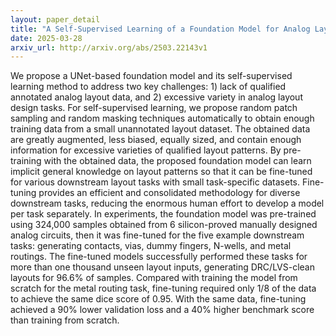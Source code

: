 ```yaml
---
layout: paper_detail
title: "A Self-Supervised Learning of a Foundation Model for Analog Layout Design Automation"
date: 2025-03-28
arxiv_url: http://arxiv.org/abs/2503.22143v1
---
```


We propose a UNet-based foundation model and its self-supervised learning method to address two key challenges: 1) lack of qualified annotated analog layout data, and 2) excessive variety in analog layout design tasks. For self-supervised learning, we propose random patch sampling and random masking techniques automatically to obtain enough training data from a small unannotated layout dataset. The obtained data are greatly augmented, less biased, equally sized, and contain enough information for excessive varieties of qualified layout patterns. By pre-training with the obtained data, the proposed foundation model can learn implicit general knowledge on layout patterns so that it can be fine-tuned for various downstream layout tasks with small task-specific datasets. Fine-tuning provides an efficient and consolidated methodology for diverse downstream tasks, reducing the enormous human effort to develop a model per task separately. In experiments, the foundation model was pre-trained using 324,000 samples obtained from 6 silicon-proved manually designed analog circuits, then it was fine-tuned for the five example downstream tasks: generating contacts, vias, dummy fingers, N-wells, and metal routings. The fine-tuned models successfully performed these tasks for more than one thousand unseen layout inputs, generating DRC/LVS-clean layouts for 96.6% of samples. Compared with training the model from scratch for the metal routing task, fine-tuning required only 1/8 of the data to achieve the same dice score of 0.95. With the same data, fine-tuning achieved a 90% lower validation loss and a 40% higher benchmark score than training from scratch.
